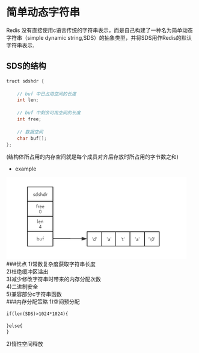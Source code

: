 简单动态字符串
================
Redis 没有直接使用c语言传统的字符串表示，而是自己构建了一种名为简单动态字符串（simple dynamic string,SDS）的抽象类型，并将SDS用作Redis的默认字符串表示.

## SDS的结构
```c
truct sdshdr {
    
    // buf 中已占用空间的长度
    int len;

    // buf 中剩余可用空间的长度
    int free;

    // 数据空间
    char buf[];
};
```
(结构体所占用的内存空间就是每个成员对齐后存放时所占用的字节数之和)
- example<br>

![demo](https://raw.githubusercontent.com/wang-try/redis_reading/master/picture/SDS_demo.png)
###优点
1)常数复杂度获取字符串长度<br>
2)杜绝缓冲区溢出<br>
3)减少修改字符串时带来的内存分配次数<br>
4)二进制安全<br>
5)兼容部分c字符串函数<br>
###内存分配策略
1)空间预分配<br>
```$xslt
if(len(SDS)>1024*1024){
    
}else{
}
```
2)惰性空间释放<br>

